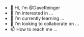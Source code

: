 - 👋 Hi, I’m @DaveReinger
- 👀 I’m interested in ...
- 🌱 I’m currently learning ...
- 💞️ I’m looking to collaborate on ...
- 📫 How to reach me ...

<!---
DaveReinger/DaveReinger is a ✨ special ✨ repository because its `README.md` (this file) appears on your GitHub profile.
You can click the Preview link to take a look at your changes.
--->
